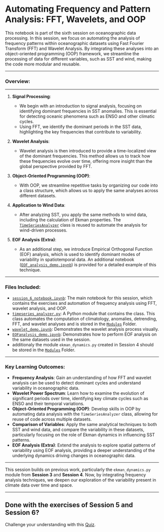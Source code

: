 # **Automating Frequency and Pattern Analysis: FFT, Wavelets, and OOP**

This notebook is part of the sixth session on oceanographic data processing. In this session, we focus on automating the analysis of frequency patterns within oceanographic datasets using Fast Fourier Transform (FFT) and Wavelet Analysis. By integrating these analyses into an object-oriented programming (OOP) framework, we streamline the processing of data for different variables, such as SST and wind, making the code more modular and reusable.

---

### **Overview**:
---
1. **Signal Processing**:
   - We begin with an introduction to signal analysis, focusing on identifying dominant frequencies in SST anomalies. This is essential for detecting oceanic phenomena such as ENSO and other climatic cycles.
   - Using FFT, we identify the dominant periods in the SST data, highlighting the key frequencies that contribute to variability.

2. **Wavelet Analysis**:
   - Wavelet analysis is then introduced to provide a time-localized view of the dominant frequencies. This method allows us to track how these frequencies evolve over time, offering more insight than the global perspective provided by FFT.

3. **Object-Oriented Programming (OOP)**:
   - With OOP, we streamline repetitive tasks by organizing our code into a class structure, which allows us to apply the same analyses across different datasets.


4. **Application to Wind Data**:
   - After analyzing SST, you apply the same methods to wind data, including the calculation of Ekman properties. The [`TimeSeriesAnalyzer`](/Modules/timeseries_analyzer.py) class is reused to automate the analysis for wind-driven processes.

5. **EOF Analysis (Extra)**:
   - As an additional step, we introduce Empirical Orthogonal Function (EOF) analysis, which is used to identify dominant modes of variability in spatiotemporal data. An additional notebook ([`EOF_analysis_demo.ipynb`](/Session6_FreqPatternsOOP/EOFanalysis_demo.ipynb)) is provided for a detailed example of this technique.

---

### Files Included:

- [`session_6_notebook.ipynb`](/Session6_FreqPatternsOOP/session_6_notebook.ipynb): The main notebook for this session, which contains the exercises and automation of frequency analysis using FFT, wavelet analysis, and OOP.
- [`timeseries_analyzer.py`](/Modules/timeseries_analyzer.py): A Python module that contains the class. This class automates the computation of climatology, anomalies, detrending, FFT, and wavelet analyses and is stored in the [`Modules`](/Modules/) Folder.
- [`wavelet_demo.ipynb`](/Session6_FreqPatternsOOP/wavelet_demo.ipynb): Demonstrates the wavelet analysis process visually.
- [`EOFanalysis_demo.ipynb`](/Session6_FreqPatternsOOP/EOFanalysis_demo.ipynb): Demonstrates how to perform EOF analysis on the same datasets used in the session.
- additionaly the module `ekman_dynamics.py` created in Session 4 should be stored in the [`Modules`](/Modules/) Folder.
---

### **Key Learning Outcomes**:

- **Frequency Analysis**: Gain an understanding of how FFT and wavelet analysis can be used to detect dominant cycles and understand variability in oceanographic data.
- **Wavelet Power Spectrum**: Learn how to examine the evolution of significant periods over time, identifying key climate cycles such as ENSO and their temporal variations.
- **Object-Oriented Programming (OOP)**: Develop skills in OOP by automating data analysis with the `TimeSeriesAnalyzer` class, allowing for reuse of code across multiple datasets.
- **Comparison of Variables**: Apply the same analytical techniques to both SST and wind data, and compare the variability in these datasets, particularly focusing on the role of Ekman dynamics in influencing SST patterns.
- **EOF Analysis (Extra)**: Extend the analysis to explore spatial patterns of variability using EOF analysis, providing a deeper understanding of the underlying dynamics driving changes in oceanographic data.

---

This session builds on previous work, particularly the `ekman_dynamics.py` module from **Session 3** and **Session 4**. Now, by integrating frequency analysis techniques, we deepen our exploration of the variability present in climate data over time and space.

---

## Done with the exercises of Session 5 and Session 6?

Challenge your understanding with this [Quiz](https://stemjulescoast.github.io/QuizCollection/HCUquiz_ODP3.html).


